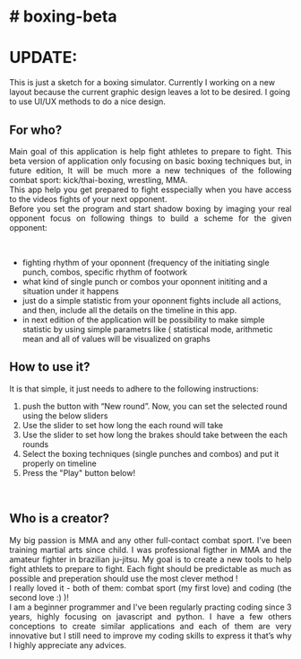 <h1># boxing-beta</h1>

<h1>UPDATE:</h1>
<p style="color":"red">This is just a sketch for a boxing simulator. Currently I working on a new layout because the current graphic design leaves a lot to be desired. I going to use UI/UX methods to do a nice design.</p>

<h2>For who?</h2>
<p align="justify">Main goal of this application is help fight athletes to prepare to fight. This beta version of application only focusing on basic boxing techniques but, in future edition, It will be much more a new techniques of the following combat sport: kick/thai-boxing, wrestling, MMA. <br>
 This app help you get prepared to fight esspecially when you have access to the videos fights of your next opponent. <br>
Before you set the program and start shadow boxing by imaging your real opponent focus on following things to build a scheme for the given opponent:</p> <br>
<ul>
<li>fighting rhythm of your oponnent (frequency of the initiating single punch, combos, specific rhythm of footwork  </li>
<li>what kind of single punch or combos your oponnent inititing and a situation under it happens</li>
<li>just do a simple statistic from your oponnent fights include all actions, and then, include all the details on the timeline in this app. </li>
<li>in next edition of the application will be possibility to make simple statistic by using simple parametrs like ( statistical mode, arithmetic mean and all of values will be visualized on graphs</li>
</ul> 

<h2>How to use it?</h2>
<p align="justify">It is that simple, it just needs to adhere to the following instructions:</p>
<ol>
<li>push the button with “New round”. Now, you can set the selected round using the below sliders</li>
<li>Use the slider to set how long the each round will take</li>
<li>Use the slider to set how long the brakes should take between the each rounds</li>
<li>Select the boxing techniques (single punches and combos) and put it properly on timeline</li>
<li>Press the "Play" button below!
</ol>
<br>


<h2>Who is a creator?</h2>
<p align="justify">My big passion is MMA and any other full-contact combat sport. I’ve been training martial arts since child. I was professional figther in MMA and the amateur fighter in brazilian ju-jitsu. My goal is to create a new tools to help fight athlets to prepare to fight. Each fight should be predictable as much as possible and preperation should use the most clever method !<br>
I really loved it - both of them: combat sport (my first love) and coding (the second love :) )! <br>
I am a beginner programmer and I've been regularly practing coding since 3 years, highly focusing on javascript and python. I have a few others conceptions to create similar applications and each of them are very innovative but I still need to improve my coding skills to express it that’s why I highly appreciate any advices.</p>
